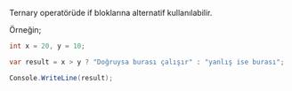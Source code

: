 Ternary operatörüde if bloklarına alternatif kullanılabilir.

Örneğin;

```c#
int x = 20, y = 10;

var result = x > y ? "Doğruysa burası çalışır" : "yanlış ise burası";

Console.WriteLine(result);
```